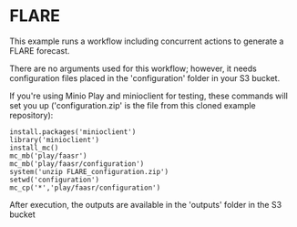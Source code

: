 # FLARE

This example runs a workflow including concurrent actions to generate a FLARE forecast.

There are no arguments used for this workflow; however, it needs configuration files placed in the 'configuration' folder in your S3 bucket. 

If you're using Minio Play and minioclient for testing, these commands will set you up ('configuration.zip' is the file from this cloned example repository):

```
install.packages('minioclient')
library('minioclient')
install_mc()
mc_mb('play/faasr')
mc_mb('play/faasr/configuration')
system('unzip FLARE_configuration.zip')
setwd('configuration')
mc_cp('*','play/faasr/configuration')
```

After execution, the outputs are available in the 'outputs' folder in the S3 bucket
